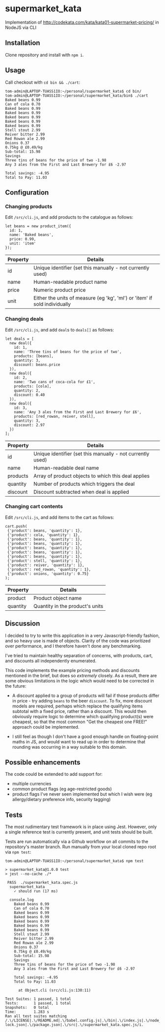 # supermarket_kata
Implementation of http://codekata.com/kata/kata01-supermarket-pricing/ in NodeJS via CLI

## Installation
Clone repository and install with `npm i`.

## Usage
Call checkout with `cd bin && ./cart`:

```
tom-admin@LAPTOP-TUASS1IO:~/personal/supermarket_kata$ cd bin/
tom-admin@LAPTOP-TUASS1IO:~/personal/supermarket_kata/bin$ ./cart
Baked beans 0.99
Can of cola 0.70
Baked beans 0.99
Baked beans 0.99
Baked beans 0.99
Baked beans 0.99
Baked beans 0.99
Stell stout 2.99
Reiver bitter 2.99
Red Rowan ale 2.99
Onions 0.37
0.75kg @ £0.49/kg
Sub-total: 15.98
Savings
Three tins of beans for the price of two -1.98
Any 3 ales from the First and Last Brewery for £6 -2.97

Total savings: -4.95
Total to Pay: 11.03
```

## Configuration

### Changing products
Edit `/src/cli.js`, and add products to the catalogue as follows:

```
let beans = new product_item({
  id: 1, 
  name: 'Baked beans', 
  price: 0.99,
  unit: 'item'
});
```

| Property | Details |
|----------|---------|
| id | Unique identifier (set this manually - not currently used) |
| name | Human-readable product name |
| price | Numeric product price |
| unit | Either the units of measure (eg 'kg', 'ml') or 'item' if sold individually |

### Changing deals
Edit `/src/cli.js`, and add `deal`s to `deals[]` as follows:

```
let deals = [
  new deal({
    id: 1,
    name: 'Three tins of beans for the price of two', 
    products: [beans],
    quantity: 3,
    discount: beans.price
  }),
  new deal({
    id: 2,
    name: 'Two cans of coca-cola for £1', 
    products: [cola],
    quantity: 2,
    discount: 0.40
  }),
  new deal({
    id: 3,
    name: 'Any 3 ales from the First and Last Brewery for £6', 
    products: [red_rowan, reiver, stell],
    quantity: 3,
    discount: 2.97
  })
];
```

| Property | Details |
|----------|---------|
| id | Unique identifier (set this manually - not currently used) |
| name | Human-readable deal name |
| products | Array of product objects to which this deal applies |
| quantity | Number of products which triggers the deal |
| discount | Discount subtracted when deal is applied |

### Changing cart contents
Edit `/src/cli.js`, and add items to the cart as follows:

```
cart.push(
 {'product': beans, 'quantity': 1},
 {'product': cola, 'quantity': 1},
 {'product': beans, 'quantity': 1},
 {'product': beans, 'quantity': 1},
 {'product': beans, 'quantity': 1},
 {'product': beans, 'quantity': 1},
 {'product': beans, 'quantity': 1},
 {'product': stell, 'quantity': 1},
 {'product': reiver, 'quantity': 1},
 {'product': red_rowan, 'quantity': 1},
 {'product': onions, 'quantity': 0.75}
);
```

| Property | Details |
|----------|---------|
| product | Product object name |
| quantity | Quantity in the product's units |

## Discussion

I decided to try to write this application in a very Javascript-friendly fashion, 
and so heavy use is made of objects. Clarity of the code was prioritized over 
performance, and I therefore haven't done any benchmarking.

I've tried to maintain healthy separation of concerns, with products, cart, and discounts 
all independently enumerated. 

This code implements the example pricing methods and discounts mentioned in the brief, 
but does so *extremely* closely. As a result, there are some obvious limitations in the 
logic which would need to be corrected in the future:

- A discount applied to a group of products will fail if those products differ in price - 
try adding `beans` to the beer `discount`. To fix, more discount models are required, 
perhaps which replace the qualifying items subtotal with a fixed price, rather than a 
discount. This would then obviously require logic to determine which qualifying product(s) 
were cheapest, so that the most common "Get the cheapest one FREE!" approach could be 
implemented.

- I still feel as though I don't have a good enough handle on floating-point maths in JS, 
and would want to read up in order to determine that rounding was occurring in a way 
suitable to this domain.

## Possible enhancements

The code could be extended to add support for:

- multiple currencies
- common product flags (eg age-restricted goods)
- product flags I've never seen implemented but which I wish were (eg allergy/dietary 
preference info, security tagging)

## Tests

The most rudimentary test framework is in place using Jest. However, only a single 
reference test is currently present, and unit tests should be built.

Tests are run automatically via a Github workflow on all commits to the repository's 
master branch. Run manually from your local cloned repo root via `npm test`:

```
tom-admin@LAPTOP-TUASS1IO:~/personal/supermarket_kata$ npm test

> supermarket_kata@1.0.0 test
> jest --no-cache ./*

 PASS  ./supermarket_kata.spec.js
  supermarket_kata
    ✓ should run (17 ms)

  console.log
    Baked beans 0.99
    Can of cola 0.70
    Baked beans 0.99
    Baked beans 0.99
    Baked beans 0.99
    Baked beans 0.99
    Baked beans 0.99
    Stell stout 2.99
    Reiver bitter 2.99
    Red Rowan ale 2.99
    Onions 0.37
    0.75kg @ £0.49/kg
    Sub-total: 15.98
    Savings
    Three tins of beans for the price of two -1.98
    Any 3 ales from the First and Last Brewery for £6 -2.97

    Total savings: -4.95
    Total to Pay: 11.03

      at Object.cli (src/cli.js:130:11)

Test Suites: 1 passed, 1 total
Tests:       1 passed, 1 total
Snapshots:   0 total
Time:        1.283 s
Ran all test suites matching /.\/LICENSE|.\/README.md|.\/babel.config.js|.\/bin|.\/index.js|.\/node_modules|.\/package-lock.json|.\/package.json|.\/src|.\/supermarket_kata.spec.js/i.
```
